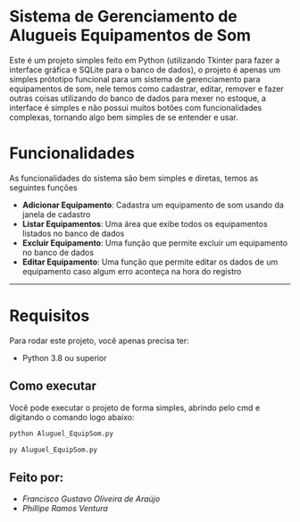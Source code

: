 
# Sistema de Gerenciamento de Alugueis Equipamentos de Som

Este é um projeto simples feito em Python (utilizando Tkinter para fazer a interface gráfica e SQLite para o banco de dados), o projeto é apenas um simples prótotipo funcional para um sistema de gerenciamento para equipamentos de som, nele temos como cadastrar, editar, remover e fazer outras coisas utilizando do banco de dados para mexer no estoque, a interface é simples e não possui muitos botões com funcionalidades complexas, tornando algo bem simples de se entender e usar.


# Funcionalidades

As funcionalidades do sistema são bem simples e diretas, temos as seguintes funções

- **Adicionar Equipamento**: Cadastra um equipamento de som usando da janela de cadastro
- **Listar Equipamentos**: Uma área que exibe todos os equipamentos listados no banco de dados
- **Excluir Equipamento**: Uma função que permite excluir um equipamento no banco de dados
- **Editar Equipamento**: Uma função que permite editar os dados de um equipamento caso algum erro aconteça na hora do registro

---

# Requisitos

Para rodar este projeto, você apenas precisa ter:

- Python 3.8 ou superior  


##  Como executar

Você pode executar o projeto de forma simples, abrindo pelo cmd e digitando o comando logo abaixo:

   ```bash
   python Aluguel_EquipSom.py
   ```

   ```cmd
   py Aluguel_EquipSom.py
   ```

##  Feito por:
- *Francisco Gustavo Oliveira de Araújo*
- *Phillipe Ramos Ventura* 
